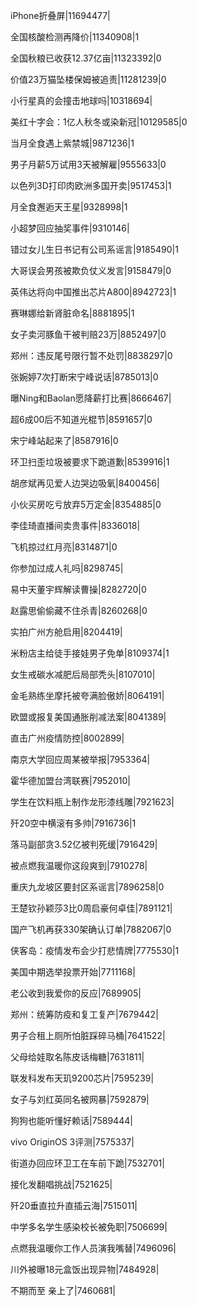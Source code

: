 iPhone折叠屏|11694477|

全国核酸检测再降价|11340908|1

全国秋粮已收获12.37亿亩|11323392|0

价值23万猫坠楼保姆被追责|11281239|0

小行星真的会撞击地球吗|10318694|

美红十字会：1亿人秋冬或染新冠|10129585|0

当月全食遇上紫禁城|9871236|1

男子月薪5万试用3天被解雇|9555633|0

以色列3D打印肉欧洲多国开卖|9517453|1

月全食邂逅天王星|9328998|1

小超梦回应抽奖事件|9310146|

错过女儿生日书记有公司系谣言|9185490|1

大哥误会男孩被欺负仗义发言|9158479|0

英伟达将向中国推出芯片A800|8942723|1

赛琳娜给新肾脏命名|8881895|1

女子卖河豚鱼干被判赔23万|8852497|0

郑州：违反尾号限行暂不处罚|8838297|0

张婉婷7次打断宋宁峰说话|8785013|0

曝Ning和Baolan愿降薪打比赛|8666467|

超6成00后不知道光棍节|8591657|0

宋宁峰站起来了|8587916|0

环卫扫歪垃圾被要求下跪道歉|8539916|1

胡彦斌再见爱人边哭边吸氧|8400456|

小伙买房吃亏放弃5万定金|8354885|0

李佳琦直播间卖贵事件|8336018|

飞机掠过红月亮|8314871|0

你参加过成人礼吗|8298745|

易中天董宇辉解读曹操|8282720|0

赵露思偷偷藏不住杀青|8260268|0

实拍广州方舱启用|8204419|

米粉店主给徒手接娃男子免单|8109374|1

女生戒碳水减肥后局部秃头|8107010|

金毛熟练坐摩托被夸满脸傲娇|8064191|

欧盟或报复美国通胀削减法案|8041389|

直击广州疫情防控|8002899|

南京大学回应周某被举报|7953364|

霍华德加盟台湾联赛|7952010|

学生在饮料瓶上制作龙形漆线雕|7921623|

歼20空中横滚有多帅|7916736|1

落马副部贪3.52亿被判死缓|7916429|

被点燃我温暖你这段爽到|7910278|

重庆九龙坡区要封区系谣言|7896258|0

王楚钦孙颖莎3比0周启豪何卓佳|7891121|

国产飞机再获330架确认订单|7882067|0

侠客岛：疫情发布会少打悲情牌|7775530|1

美国中期选举投票开始|7711168|

老公收到我爱你的反应|7689905|

郑州：统筹防疫和复工复产|7679442|

男子合租上厕所怕脏踩碎马桶|7641522|

父母给娃取名陈皮话梅糖|7631811|

联发科发布天玑9200芯片|7595239|

女子与刘红英同名被网暴|7592879|

狗狗也能听懂好赖话|7589444|

vivo OriginOS 3评测|7575337|

街道办回应环卫工在车前下跪|7532701|

接化发翻唱挑战|7521625|

歼20垂直拉升直插云海|7515011|

中学多名学生感染校长被免职|7506699|

点燃我温暖你工作人员演我嘴替|7496096|

川外被曝18元盒饭出现异物|7484928|

不期而至 亲上了|7460681|

